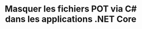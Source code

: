 ---
############################# Static ############################
layout: "auto-gen-gist"
draft: false
path: "fr/redaction/net/text/pot/"
otherformats: PDF DOC DOT DOCX DOCM DOTX DOTM RTF XLSX XLSM XLTX XLTM XLS XLT CSV PPT PPTX  PPS PPSX PPTM PPSM POTM 

############################# Head ############################
head_title: "Masquer les informations sensibles des documents via .NET Core"
head_description: "Appliquer la rédaction de texte à l'aide d'une expression exacte ou d'une expression régulière pour des documents de différents formats"

############################# Header ############################
title: "Masquer les fichiers POT via C# dans les applications .NET Core"
description: "Rechercher et remplacer du texte dans des documents, feuilles de calcul et présentations Office et OpenOffice, ainsi que pot_ UPPER sous Windows, Linux et macOS"

######################### Download Button #######################
button:
    enable: true

############################# About ############################
about:
    enable: true
    title: "Rédaction de documents pour l'API .NET"
    content: |
        Une interface unique indépendante du format pour la rédaction des informations sensibles et classifiées des documents et images PDF, Word, Excel, PowerPoint, y compris la possibilité de modifier les métadonnées et de supprimer les commentaires. Avec l'outil GroupDocs.Redaction, vous pouvez rédiger du texte et enregistrer le document rédigé au format PDF, en transformant toutes les pages en images raster ou en conservant le document dans son format d'origine pour une édition ultérieure.

############################# content ############################
steps:
    enable: true
    block:
    - title_left: "Masquer le texte exact de POT via C#"
      content_left: |
        [GroupDocs.Redaction](/redaction/net/) permet aux développeurs .NET d'ajouter facilement la fonctionnalité de masquage de fichiers POT en quelques étapes simples.

        * Créez une instance de la classe [Redactor](https://apireference.groupdocs.com/redaction/net/groupdocs.redaction/redactor) et chargez le fichier POT
        * Créez une instance de la classe [ExactPhraseRedaction](https://apireference.groupdocs.com/redaction/net/groupdocs.redaction.redactions/exactphraseredaction) pour rechercher et remplacer le texte
        * Appelez la méthode [Redactor.Apply](https://apireference.groupdocs.com/redaction/net/groupdocs.redaction/redactor/methods/apply/index) avec l'objet ExactPhraseRedaction

      title_right: "Premiers pas avec l'API de rédaction"
      content_right: |
        Installez à partir de la ligne de commande en tant que ```nuget install GroupDocs.Redaction``` ou via la console du gestionnaire de packages de Visual Studio avec ```Install-Package GroupDocs.Redaction```.
        Vous pouvez également obtenir le programme d'installation MSI hors ligne ou les DLL dans un fichier ZIP à partir de [downloads](https://downloads.groupdocs.com/redaction/net) et le référencer manuellement dans votre projet.  
        
      code: |
        ```cs
        using (Redactor redactor = new Redactor(@"sample.csv"))
        {
        	redactor.Apply(new ExactPhraseRedaction("John Doe", new ReplacementOptions("[personal]")));
        	redactor.Save();
        }
        ```

    - title_left: "Configuration requise"
      content_left: |
        Les API GroupDocs.Redaction pour .NET sont prises en charge sur toutes les principales plates-formes et systèmes d'exploitation. Pour un guide complet de la configuration système requise, veuillez visiter [système requis](https://docs.groupdocs.com/redaction/net/system-requirements/) Avant d'exécuter le code ci-dessous, assurez-vous que les prérequis suivants sont installés sur votre système:
        * Systèmes d'exploitation : Microsoft Windows, Linux, MacOS
        * Environnement de développement : Visual Studio, Xamarin, MonoDevelop etc.
        * Frameworks : .NET Framework, .NET Standard, .NET Core, Mono
        * Obtenez la dernière version des API GroupDocs.Assembly .NET à partir de [NuGet](https://www.nuget.org/packages/GroupDocs.Redaction/)
        
      title_right: "Pourquoi utiliser GroupDocs.Redaction"
      content_right: |
       * Autoriser les utilisateurs à ajouter des formats de document personnalisés et des types de caviardage
       * Aucun logiciel supplémentaire n'est requis pour supprimer les informations sensibles
       * Possibilité de définir un document de rendu de plage de pages au format PDF
       * Un moyen simple de rédiger différents types de métadonnées : nom de l'auteur, version, titre, sujet, description et bien d'autres
       * Extraction d'informations sur les documents - type de fichier, nombre de pages, etc.
       * Prise en charge complète de plusieurs formats de données

demos:
    enable: true
        

more_formats:
    enable: true


back_to_top:
    enable: true
---